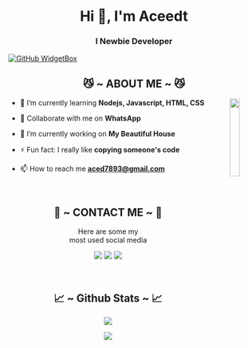 <h1 align="center">Hi 👋, I'm Aceedt</h1>
<h3 align="center">I Newbie Developer</h3>

[![GitHub WidgetBox](https://github-widgetbox.vercel.app/api/profile?username=AceData321&data=followers,repositories,stars,commits&theme=nautilus)](https://github.com/AceData321)
<!--![readmebox](https://svgshare.com/i/104e.svg)-->

<div>
  <h2 align="center"> 😼 ~ ABOUT ME ~ 😼 </h2>
</div>
<div align="center">
  <img src="https://telegra.ph/file/299f7ede3efaa416fe0ed.jpg" align="right" width="20%">
</div>

- 🌱 I’m currently learning **Nodejs, Javascript, HTML, CSS**

- 👯 Collaborate with me on **WhatsApp**

- 🔭 I’m currently working on **My Beautiful House**

- ⚡ Fun fact: I really like **copying someone's code**

- 📫 How to reach me **aced7893@gmail.com**

<br>
<h2 align="center"> 📝 ~ CONTACT ME ~ 📝 </h2>

<p align="center">Here are some my <br>
most used social media</p>

<p align="center">
  <a href="https://www.instagram.com/acee_dt" target="_blank"><img src="https://img.shields.io/badge/-acee_dt-purple?&style=for-the-badge&logo=Instagram&logoColor=white"/></a>
  <a href="https://www.tiktok.com/@ace_dt2" target="_blank"><img src="https://img.shields.io/badge/-ace_dt2-blue?&style=for-the-badge&logo=Tiktok&logoColor=white"/></a>  
  <a href="https://wa.me/6282193034480" target="_blank"><img src="https://img.shields.io/badge/-Acee_dt </>-ocean?&style=for-the-badge&logo=WhatsApp&logoColor=white"/></a>
</p>
</div>
<br>
<h2 align="center"> 📈 ~ Github Stats ~ 📈 </h2>

<p align="center">
  <a href="https://github.com/AceDat321"><img src="https://github-readme-stats.vercel.app/api?username=AceData321&theme=tokyonight&show_icons=true" /></a>
</p>

<p align="center">
  <a href="https://github.com/AceData321"><img src="https://github-readme-streak-stats.herokuapp.com/?user=AceData321&theme=tokyonight&hide_border=false&properties=background&border=%239611C5FF" /><a>
</p>

<!--<p align="center">
  <a href="https://github.com/AceData321"><img src="https://github-profile-trophy.vercel.app/?username=AceData31&theme=radical&margin-w=20&no-bg=true&no-frame=false" /><a>
</p>-->

<!---
AceData321/AceData321 is a ✨ special ✨ repository because its `README.md` (this file) appears on your GitHub profile.
You can click the Preview link to take a look at your changes.
--->
